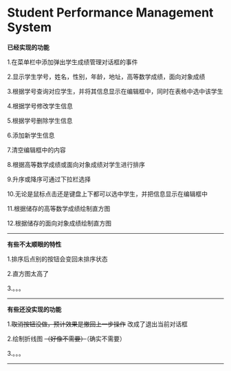 # Student Performance Management System

**已经实现的功能**

1.在菜单栏中添加弹出学生成绩管理对话框的事件

2.显示学生学号，姓名，性别，年龄，地址，高等数学成绩，面向对象成绩

3.根据学号查询对应学生，并将其信息显示在编辑框中，同时在表格中选中该学生

4.根据学号修改学生信息

5.根据学号删除学生信息

6.添加新学生信息

7.清空编辑框中的内容

8.根据高等数学成绩或面向对象成绩对学生进行排序

9.升序或降序可通过下拉栏选择

10.无论是鼠标点击还是键盘上下都可以选中学生，并把信息显示在编辑框中

11.根据储存的高等数学成绩绘制直方图

12.根据储存的面向对象成绩绘制直方图

---

**有些不太顺眼的特性**

1.排序后点别的按钮会变回未排序状态

2.直方图太高了

3.。。。

---

**有些还没实现的功能**

1.~~取消按钮没做，预计效果是撤回上一步操作~~ 改成了退出当前对话框

2.绘制折线图 ~~（好像不需要）~~（确实不需要）

3.。。。

---


